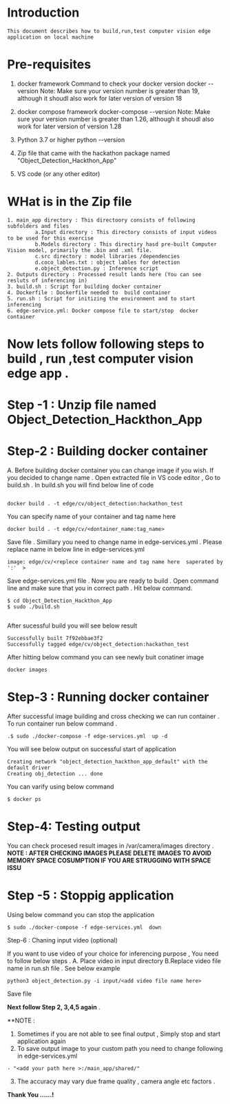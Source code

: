 # Introduction
    This document describes how to build,run,test computer vision edge application on local machine 
# Pre-requisites
1.	docker framework 
 Command to check your docker version
  docker --version 
  Note: Make sure your version number is greater than 19, although it shoudl also work for later version of version 18   

2.	docker compose framework 
docker-compose --version 
 Note: Make sure your version number is greater than 1.26, although it shoudl also work for later version of version 1.28  

3.	Python 3.7 or higher 
python --version 

4.	Zip file that came with the hackathon package named "Object_Detection_Hackthon_App"
5.  VS code (or any other editor) 

# WHat is in the Zip file     
    1. main_app directory : This directoory consists of following subfolders and files
             a.Input directory : This directory consists of input videos to be used for this exercise  
             b.Models directory : This directiry hasd pre-built Computer Vision model, primarily the .bin and .xml file.  
             c.src directory : model libraries /dependencies 
             d.coco_lables.txt : object lables for detection 
             e.object_detection.py : Inference script
    2. Outputs directory : Processed result lands here (You can see resluts of inferencing in)
    3. build.sh : Script for building docker container 
    4. Dockerfile : Dockerfile needed to  build container 
    5. run.sh : Script for initizing the environment and to start inferencing   
    6. edge-service.yml: Docker compose file to start/stop  docker container 

# Now lets follow following steps to build , run ,test computer vision edge app . 

# Step -1 : Unzip file named Object_Detection_Hackthon_App

# Step-2 : Building docker container 

A. Before building docker container you can change image if you wish. If you decided to change name . Open extracted file in VS code editor , Go to build.sh . In  build.sh you will find below line of code 
```

docker build . -t edge/cv/object_detection:hackathon_test

```
You can specify name of your container and tag name here

```
docker build . -t edge/cv/<dontainer_name:tag_name>

```
Save file . Simillary you need to change name in edge-services.yml . Please replace name in below line in edge-services.yml

```
image: edge/cv/<replece container name and tag name here  saperated by  ':'  >

```
Save edge-services.yml file . Now you are ready to build .  Open command line and make sure that you in correct path . Hit below command. 

```
$ cd Object_Detection_Hackthon_App
$ sudo ./build.sh


```
After sucessful build you will see below result 
```
Successfully built 7f92ebbae3f2
Successfully tagged edge/cv/object_detection:hackathon_test
```
After hitting below command you can see newly buit conatiner image 

```
docker images
```

# Step-3 : Running  docker container 
After successful image building and cross checking  we can run container . To run container run below command . 

```
.$ sudo ./docker-compose -f edge-services.yml  up -d 

```

You will see below output on successful start of application 

```
Creating network "object_detection_hackthon_app_default" with the default driver
Creating obj_detection ... done

```
You can varify using below command 

```
$ docker ps
```

# Step-4: Testing output 

You can check procesed result images in /var/camera/images directory . 
**NOTE : AFTER CHECKING IMAGES PLEASE DELETE IMAGES TO AVOID MEMORY SPACE COSUMPTION IF YOU ARE STRUGGING WITH SPACE ISSU**

# Step -5 : Stoppig application 

Using below command you can stop the application 

```
$ sudo ./docker-compose -f edge-services.yml  down

```
Step-6 : Chaning input video (optional)

If you want to use video of your choice for inferencing purpose  , You need to follow below steps . 
A. Place video in input directory 
B.Replace video file name  in run.sh file  . See below example 
```
python3 object_detection.py -i input/<add video file name here>

```
Save file 

**Next follow Step 2, 3,4,5 again**
. 

**NOTE :
1. Sometimes if you are not able to see final output  , Simply stop and start application again 
2. To save output image to your custom path you need to change following in edge-services.yml
```
- "<add your path here >:/main_app/shared/"
```
3. The accuracy may vary due frame quality , camera angle etc factors . 


**Thank You ......!**